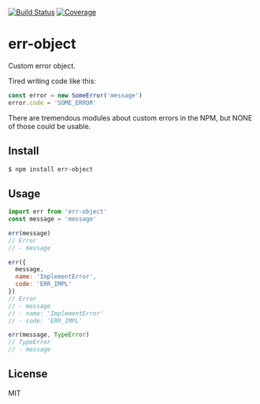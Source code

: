 [![Build Status](https://travis-ci.org/kaelzhang/node-err-object.svg?branch=master)](https://travis-ci.org/kaelzhang/node-err-object)
[![Coverage](https://codecov.io/gh/kaelzhang/node-err-object/branch/master/graph/badge.svg)](https://codecov.io/gh/kaelzhang/node-err-object)
<!-- optional appveyor tst
[![Windows Build Status](https://ci.appveyor.com/api/projects/status/github/kaelzhang/node-err-object?branch=master&svg=true)](https://ci.appveyor.com/project/kaelzhang/node-err-object)
-->
<!-- optional npm version
[![NPM version](https://badge.fury.io/js/err-object.svg)](http://badge.fury.io/js/err-object)
-->
<!-- optional npm downloads
[![npm module downloads per month](http://img.shields.io/npm/dm/err-object.svg)](https://www.npmjs.org/package/err-object)
-->
<!-- optional dependency status
[![Dependency Status](https://david-dm.org/kaelzhang/node-err-object.svg)](https://david-dm.org/kaelzhang/node-err-object)
-->

# err-object

Custom error object.

Tired writing code like this:

```js
const error = new SomeError('message')
error.code = 'SOME_ERROR'
```

There are tremendous modules about custom errors in the NPM, but NONE of those could be usable.

## Install

```sh
$ npm install err-object
```

## Usage

```js
import err from 'err-object'
const message = 'message'

err(message)
// Error
// - message

err({
  message,
  name: 'ImplementError',
  code: 'ERR_IMPL'
})
// Error
// - message
// - name: 'ImplementError'
// - code: 'ERR_IMPL'

err(message, TypeError)
// TypeError
// - message
```

## License

MIT
